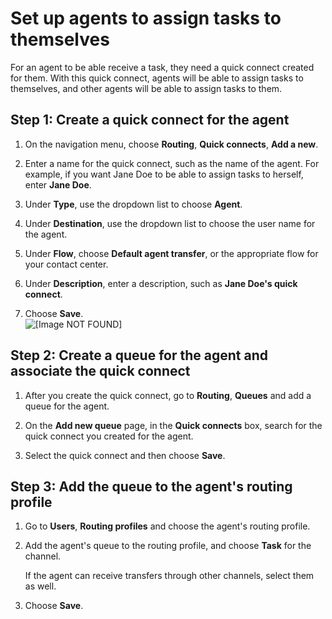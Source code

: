 # Set up agents to assign tasks to themselves<a name="setup-agents-assign-tasks-themselves"></a>

For an agent to be able receive a task, they need a quick connect created for them\. With this quick connect, agents will be able to assign tasks to themselves, and other agents will be able to assign tasks to them\. 

## Step 1: Create a quick connect for the agent<a name="create-quick-connect-for-agent"></a>

1. On the navigation menu, choose **Routing**, **Quick connects**, **Add a new**\.

1. Enter a name for the quick connect, such as the name of the agent\. For example, if you want Jane Doe to be able to assign tasks to herself, enter **Jane Doe**\.

1. Under **Type**, use the dropdown list to choose **Agent**\.

1. Under **Destination**, use the dropdown list to choose the user name for the agent\.

1. Under **Flow**, choose **Default agent transfer**, or the appropriate flow for your contact center\.

1. Under **Description**, enter a description, such as **Jane Doe's quick connect**\.

1. Choose **Save**\.  
![\[Image NOT FOUND\]](http://docs.aws.amazon.com/connect/latest/adminguide/images/tasks-agent-quick-connect.png)

## Step 2: Create a queue for the agent and associate the quick connect<a name="create-queue-for-agent"></a>

1. After you create the quick connect, go to **Routing**, **Queues** and add a queue for the agent\. 

1. On the **Add new queue** page, in the **Quick connects** box, search for the quick connect you created for the agent\. 

1. Select the quick connect and then choose **Save**\.

## Step 3: Add the queue to the agent's routing profile<a name="add-queue-to-agent-profile"></a>

1. Go to **Users**, **Routing profiles** and choose the agent's routing profile\. 

1. Add the agent's queue to the routing profile, and choose **Task** for the channel\.

   If the agent can receive transfers through other channels, select them as well\.

1. Choose **Save**\.